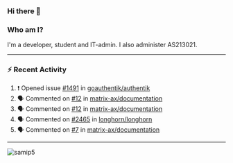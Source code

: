 ### Hi there 👋

### Who am I?
I'm a developer, student and IT-admin. I also administer AS213021.

---
### :zap: Recent Activity
<!--START_SECTION:activity-->
1. ❗️ Opened issue [#1491](https://github.com/goauthentik/authentik/issues/1491) in [goauthentik/authentik](https://github.com/goauthentik/authentik)
2. 🗣 Commented on [#12](https://github.com/matrix-ax/documentation/issues/12) in [matrix-ax/documentation](https://github.com/matrix-ax/documentation)
3. 🗣 Commented on [#12](https://github.com/matrix-ax/documentation/issues/12) in [matrix-ax/documentation](https://github.com/matrix-ax/documentation)
4. 🗣 Commented on [#2465](https://github.com/longhorn/longhorn/issues/2465) in [longhorn/longhorn](https://github.com/longhorn/longhorn)
5. 🗣 Commented on [#7](https://github.com/matrix-ax/documentation/issues/7) in [matrix-ax/documentation](https://github.com/matrix-ax/documentation)
<!--END_SECTION:activity-->
---

<img align="center" src="https://github-readme-stats.vercel.app/api?username=samip5&show_icons=true" alt="samip5" />
